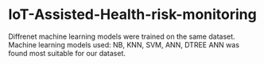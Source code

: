 # IoT-Assisted-Health-risk-monitoring
Diffrenet machine learning models were trained on the same dataset.
Machine learning models used: NB, KNN, SVM, ANN, DTREE
ANN was found most suitable for our dataset.
